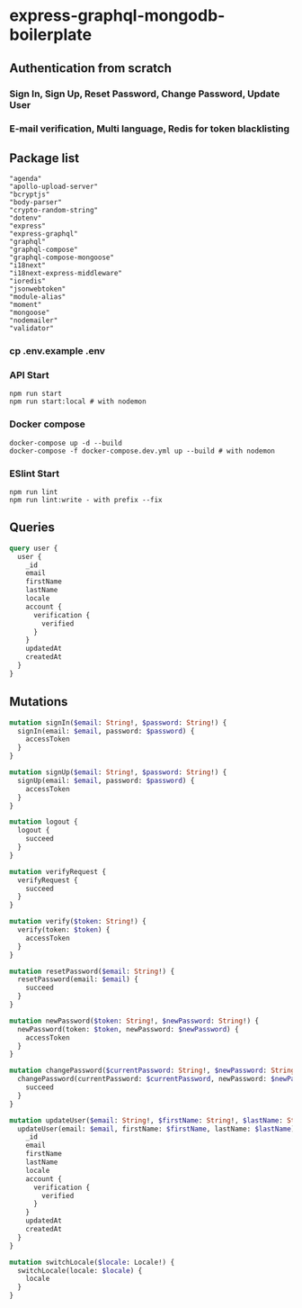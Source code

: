# express-graphql-mongodb-boilerplate

## Authentication from scratch

### Sign In, Sign Up, Reset Password, Change Password, Update User

### E-mail verification, Multi language, Redis for token blacklisting

## Package list

    "agenda"
    "apollo-upload-server"
    "bcryptjs"
    "body-parser"
    "crypto-random-string"
    "dotenv"
    "express"
    "express-graphql"
    "graphql"
    "graphql-compose"
    "graphql-compose-mongoose"
    "i18next"
    "i18next-express-middleware"
    "ioredis"
    "jsonwebtoken"
    "module-alias"
    "moment"
    "mongoose"
    "nodemailer"
    "validator"

### cp .env.example .env

### API Start

    npm run start
    npm run start:local # with nodemon

### Docker compose

    docker-compose up -d --build
    docker-compose -f docker-compose.dev.yml up --build # with nodemon

### ESlint Start

    npm run lint
    npm run lint:write - with prefix --fix

## Queries

```graphql
query user {
  user {
    _id
    email
    firstName
    lastName
    locale
    account {
      verification {
        verified
      }
    }
    updatedAt
    createdAt
  }
}
```

## Mutations

```graphql
mutation signIn($email: String!, $password: String!) {
  signIn(email: $email, password: $password) {
    accessToken
  }
}

mutation signUp($email: String!, $password: String!) {
  signUp(email: $email, password: $password) {
    accessToken
  }
}

mutation logout {
  logout {
    succeed
  }
}

mutation verifyRequest {
  verifyRequest {
    succeed
  }
}

mutation verify($token: String!) {
  verify(token: $token) {
    accessToken
  }
}

mutation resetPassword($email: String!) {
  resetPassword(email: $email) {
    succeed
  }
}

mutation newPassword($token: String!, $newPassword: String!) {
  newPassword(token: $token, newPassword: $newPassword) {
    accessToken
  }
}

mutation changePassword($currentPassword: String!, $newPassword: String!) {
  changePassword(currentPassword: $currentPassword, newPassword: $newPassword){
    succeed
  }
}

mutation updateUser($email: String!, $firstName: String!, $lastName: String!) {
  updateUser(email: $email, firstName: $firstName, lastName: $lastName) {
    _id
    email
    firstName
    lastName
    locale
    account {
      verification {
        verified
      }
    }
    updatedAt
    createdAt
  }
}

mutation switchLocale($locale: Locale!) {
  switchLocale(locale: $locale) {
    locale
  }
}
```
